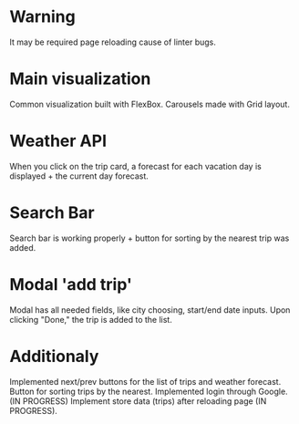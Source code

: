# Warning

It may be required page reloading cause of linter bugs.

# Main visualization

Common visualization built with FlexBox. Carousels made with Grid layout.

# Weather API

When you click on the trip card, a forecast for each vacation day is displayed + the current day forecast.

# Search Bar

Search bar is working properly + button for sorting by the nearest trip was added.

# Modal 'add trip'

Modal has all needed fields, like city choosing, start/end date inputs.
Upon clicking "Done," the trip is added to the list.

# Additionaly

Implemented next/prev buttons for the list of trips and weather forecast.
Button for sorting trips by the nearest.
Implemented login through Google.
(IN PROGRESS) Implement store data (trips) after reloading page (IN PROGRESS).


